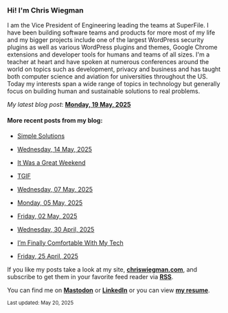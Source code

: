 ### Hi! I'm Chris Wiegman

I am the Vice President of Engineering leading the teams at SuperFile. I have been building software teams and products for more most of my life and my bigger projects include one of the largest WordPress security plugins as well as various WordPress plugins and themes, Google Chrome extensions and developer tools for humans and teams of all sizes. I'm a teacher at heart and have spoken at numerous conferences around the world on topics such as development, privacy and business and has taught both computer science and aviation for universities throughout the US. Today my interests span a wide range of topics in technology but generally focus on building human and sustainable solutions to real problems.

*My latest blog post*: **[Monday, 19 May, 2025](https://chriswiegman.com/2025/05/monday-19-may-2025/)**

#### More recent posts from my blog:



- [Simple Solutions](https://chriswiegman.com/2025/05/simple-solutions/)

- [Wednesday, 14 May, 2025](https://chriswiegman.com/2025/05/wednesday-14-may-2025/)

- [It Was a Great Weekend](https://chriswiegman.com/2025/05/it-was-a-great-weekend/)

- [TGIF](https://chriswiegman.com/2025/05/tgif/)

- [Wednesday, 07 May, 2025](https://chriswiegman.com/2025/05/wednesday-07-may-2025/)

- [Monday, 05 May, 2025](https://chriswiegman.com/2025/05/monday-05-may-2025/)

- [Friday, 02 May, 2025](https://chriswiegman.com/2025/05/friday-02-may-2025/)

- [Wednesday, 30 April, 2025](https://chriswiegman.com/2025/04/wednesday-30-april-2025/)

- [I’m Finally Comfortable With My Tech](https://chriswiegman.com/2025/04/im-finally-comfortable-with-my-tech/)

- [Friday, 25 April, 2025](https://chriswiegman.com/2025/04/friday-25-april-2025/)

If you like my posts take a look at my site, **[chriswiegman.com](https://chriswiegman.com/)**, and subscribe to get them in your favorite feed reader via **[RSS](https://chriswiegman.com/index.xml)**.

You can find me on **[Mastodon](https://mastodon.chriswiegman.com/@chris)** or **[LinkedIn](https://www.linkedin.com/in/chriswiegman)** or you can view **[my resume](https://cwie.co/resume)**.

<sub>Last updated: May 20, 2025</sub>
